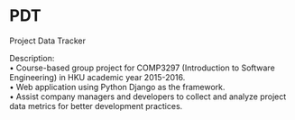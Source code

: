 # PDT
Project Data Tracker

Description:<br>
• Course-based group project for COMP3297 (Introduction to Software Engineering) in HKU academic year 2015-2016.<br>
• Web application using Python Django as the framework.<br>
• Assist company managers and developers to collect and analyze project data metrics for better development practices.<br>
